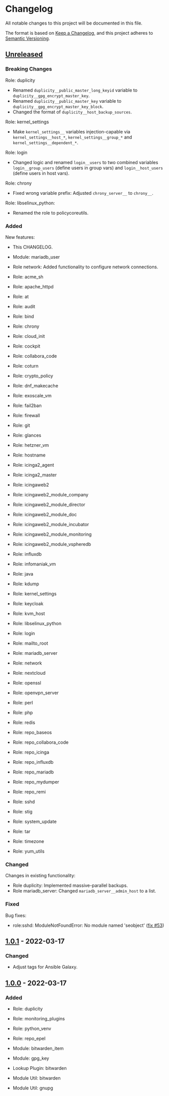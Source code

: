 # Changelog
All notable changes to this project will be documented in this file.

The format is based on [Keep a Changelog](https://keepachangelog.com/en/1.0.0/),
and this project adheres to [Semantic Versioning](https://semver.org/spec/v2.0.0.html).


## [Unreleased]

### Breaking Changes

Role: duplicity
* Renamed `duplicity__public_master_long_keyid` variable to `duplicity__gpg_encrypt_master_key`.
* Renamed `duplicity__public_master_key` variable to `duplicity__gpg_encrypt_master_key_block`.
* Changed the format of `duplicity__host_backup_sources`.

Role: kernel_settings
* Make `kernel_settings__` variables injection-capable via `kernel_settings__host_*`, `kernel_settings__group_*` and `kernel_settings__dependent_*`.

Role: login
* Changed logic and renamed `login__users` to two combined variables `login__group_users` (define users in group vars) and `login__host_users` (define users in host vars).

Role: chrony
* Fixed wrong variable prefix: Adjusted `chrony_server__` to `chrony__`.

Role: libselinux_python:
* Renamed the role to policycoreutils.



### Added

New features:

* This CHANGELOG.

* Module: mariadb_user
* Role network: Added functionality to configure network connections.

* Role: acme_sh
* Role: apache_httpd
* Role: at
* Role: audit
* Role: bind
* Role: chrony
* Role: cloud_init
* Role: cockpit
* Role: collabora_code
* Role: coturn
* Role: crypto_policy
* Role: dnf_makecache
* Role: exoscale_vm
* Role: fail2ban
* Role: firewall
* Role: git
* Role: glances
* Role: hetzner_vm
* Role: hostname
* Role: icinga2_agent
* Role: icinga2_master
* Role: icingaweb2
* Role: icingaweb2_module_company
* Role: icingaweb2_module_director
* Role: icingaweb2_module_doc
* Role: icingaweb2_module_incubator
* Role: icingaweb2_module_monitoring
* Role: icingaweb2_module_vspheredb
* Role: influxdb
* Role: infomaniak_vm
* Role: java
* Role: kdump
* Role: kernel_settings
* Role: keycloak
* Role: kvm_host
* Role: libselinux_python
* Role: login
* Role: mailto_root
* Role: mariadb_server
* Role: network
* Role: nextcloud
* Role: openssl
* Role: openvpn_server
* Role: perl
* Role: php
* Role: redis
* Role: repo_baseos
* Role: repo_collabora_code
* Role: repo_icinga
* Role: repo_influxdb
* Role: repo_mariadb
* Role: repo_mydumper
* Role: repo_remi
* Role: sshd
* Role: stig
* Role: system_update
* Role: tar
* Role: timezone
* Role: yum_utils

### Changed

Changes in existing functionality:

* Role duplicity: Implemented massive-parallel backups.
* Role mariadb_server: Changed `mariadb_server__admin_host` to a list.

### Fixed

Bug fixes:

*  role:sshd: ModuleNotFoundError: No module named 'seobject' ([fix #53](https://github.com/Linuxfabrik/lfops/issues/53))


## [1.0.1] - 2022-03-17

### Changed

* Adjust tags for Ansible Galaxy.


## [1.0.0] - 2022-03-17

### Added

* Role: duplicity
* Role: monitoring_plugins
* Role: python_venv
* Role: repo_epel

* Module: bitwarden_item
* Module: gpg_key

* Lookup Plugin: bitwarden

* Module Util: bitwarden
* Module Util: gnupg


[Unreleased]: https://github.com/Linuxfabrik/lfops/compare/v1.0.1...HEAD
[1.0.1]: https://github.com/Linuxfabrik/lfops/compare/v1.0.0...v1.0.1
[1.0.0]: https://github.com/Linuxfabrik/lfops/releases/tag/v1.0.0
